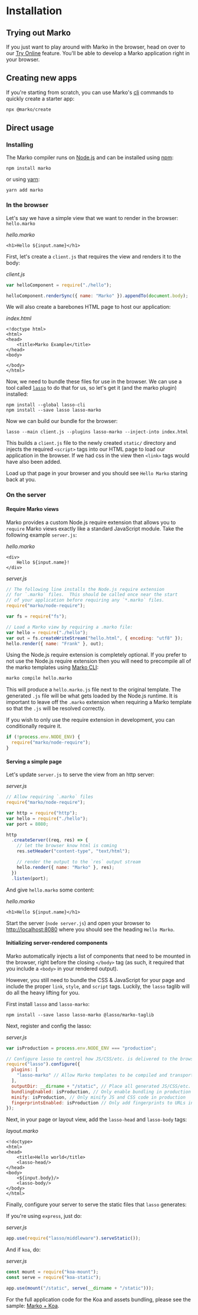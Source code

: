 # Installation

## Trying out Marko

If you just want to play around with Marko in the browser, head on over to our [Try Online](https://markojs.com/try-online) feature. You'll be able to develop a Marko application right in your browser.

## Creating new apps

If you're starting from scratch, you can use Marko's [cli](https://github.com/marko-js/cli) commands to quickly create a starter app:

```bash
npx @marko/create
```

## Direct usage

### Installing

The Marko compiler runs on [Node.js](https://nodejs.org/) and can be installed using [npm](https://www.npmjs.com/package/marko):

```
npm install marko
```

or using [yarn](https://yarnpkg.com):

```
yarn add marko
```

### In the browser

Let's say we have a simple view that we want to render in the browser: `hello.marko`

_hello.marko_

```marko
<h1>Hello ${input.name}</h1>
```

First, let's create a `client.js` that requires the view and renders it to the body:

_client.js_

```js
var helloComponent = require("./hello");

helloComponent.renderSync({ name: "Marko" }).appendTo(document.body);
```

We will also create a barebones HTML page to host our application:

_index.html_

```
<!doctype html>
<html>
<head>
    <title>Marko Example</title>
</head>
<body>

</body>
</html>
```

Now, we need to bundle these files for use in the browser. We can use a tool called [`lasso`](https://github.com/lasso-js/lasso) to do that for us, so let's get it (and the marko plugin) installed:

```
npm install --global lasso-cli
npm install --save lasso lasso-marko
```

Now we can build our bundle for the browser:

```
lasso --main client.js --plugins lasso-marko --inject-into index.html
```

This builds a `client.js` file to the newly created `static/` directory and injects the required `<script>` tags into our HTML page to load our application in the browser. If we had css in the view then `<link>` tags would have also been added.

Load up that page in your browser and you should see `Hello Marko` staring back at you.

### On the server

#### Require Marko views

Marko provides a custom Node.js require extension that allows you to `require` Marko views exactly like a standard JavaScript module. Take the following example `server.js`:

_hello.marko_

```marko
<div>
    Hello ${input.name}!
</div>
```

_server.js_

```js
// The following line installs the Node.js require extension
// for `.marko` files.  This should be called once near the start
// of your application before requiring any `*.marko` files.
require("marko/node-require");

var fs = require("fs");

// Load a Marko view by requiring a .marko file:
var hello = require("./hello");
var out = fs.createWriteStream("hello.html", { encoding: "utf8" });
hello.render({ name: "Frank" }, out);
```

Using the Node.js require extension is completely optional. If you prefer to not use the Node.js require extension then you will need to precompile all of the marko templates using [Marko CLI](https://github.com/marko-js/cli):

```bash
marko compile hello.marko
```

This will produce a `hello.marko.js` file next to the original template. The generated `.js` file will be what gets loaded by the Node.js runtime. It is important to leave off the `.marko` extension when requiring a Marko template so that the `.js` will be resolved correctly.

If you wish to only use the require extension in development, you can conditionally require it.

```js
if (!process.env.NODE_ENV) {
  require("marko/node-require");
}
```

#### Serving a simple page

Let's update `server.js` to serve the view from an http server:

_server.js_

```js
// Allow requiring `.marko` files
require("marko/node-require");

var http = require("http");
var hello = require("./hello");
var port = 8080;

http
  .createServer((req, res) => {
    // let the browser know html is coming
    res.setHeader("content-type", "text/html");

    // render the output to the `res` output stream
    hello.render({ name: "Marko" }, res);
  })
  .listen(port);
```

And give `hello.marko` some content:

_hello.marko_

```marko
<h1>Hello ${input.name}</h1>
```

Start the server (`node server.js`) and open your browser to [http://localhost:8080](http://localhost:8080) where you should see the heading `Hello Marko`.

#### Initializing server-rendered components

Marko automatically injects a list of components that need to be mounted in the browser, right before the closing `</body>` tag (as such, it required that you include a `<body>` in your rendered output).

However, you still need to bundle the CSS & JavaScript for your page and include the proper `link`, `style`, and `script` tags. Luckily, the `lasso` taglib will do all the heavy lifting for you.

First install `lasso` and `lasso-marko`:

```
npm install --save lasso lasso-marko @lasso/marko-taglib
```

Next, register and config the lasso:

_server.js_

```js
var isProduction = process.env.NODE_ENV === "production";

// Configure lasso to control how JS/CSS/etc. is delivered to the browser
require("lasso").configure({
  plugins: [
    "lasso-marko" // Allow Marko templates to be compiled and transported to the browser
  ],
  outputDir: __dirname + "/static", // Place all generated JS/CSS/etc. files into the "static" dir
  bundlingEnabled: isProduction, // Only enable bundling in production
  minify: isProduction, // Only minify JS and CSS code in production
  fingerprintsEnabled: isProduction // Only add fingerprints to URLs in production
});
```

Next, in your page or layout view, add the `lasso-head` and `lasso-body` tags:

_layout.marko_

```marko
<!doctype>
<html>
<head>
    <title>Hello world</title>
    <lasso-head/>
</head>
<body>
    <${input.body}/>
    <lasso-body/>
</body>
</html>
```

Finally, configure your server to serve the static files that `lasso` generates:

If you're using `express`, just do:

_server.js_

```js
app.use(require("lasso/middleware").serveStatic());
```

And if `koa`, do:

_server.js_

```js
const mount = require("koa-mount");
const serve = require("koa-static");

app.use(mount("/static", serve(__dirname + "/static")));
```

For the full application code for the Koa and assets bundling, please see the sample: [Marko + Koa](https://github.com/marko-js-samples/marko-koa).
